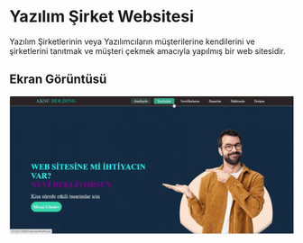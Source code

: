  <h1>Yazılım Şirket Websitesi</h1>

 Yazılım Şirketlerinin veya Yazılımcıların müşterilerine  kendilerini ve şirketlerini tanıtmak ve müşteri çekmek amacıyla  yapılmış bir web sitesidir.

<h2>Ekran Görüntüsü</h2>

 ![](ekran.gif)



